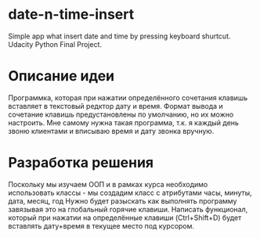 # date-n-time-insert
Simple app what insert date and time by pressing keyboard shurtcut. Udacity Python Final Project.

# Описание идеи
Программка, которая при нажатии определённого сочетания клавишь вставляет в текстовый редктор дату и время. Формат вывода и сочетание клавишь предустановлены по умолчанию, но их можно настроить.
Мне самому нужна такая программа, т.к. я каждый день звоню клиентами и вписываю время и дату звонка вручную.

# Разработка решения
Поскольку мы изучаем ООП и в рамках курса необходимо использовать классы - мы создадим класс с атрибутами часы, минуты, дата, месяц, год
Нужно будет разыскать как выполнять программу завязывая это на глобальный горячие клавиши.
Написать функционал, который при нажатии на определённые клавиши (Ctrl+Shift+D) будет вставлять дату+время в текущее место под курсором.
